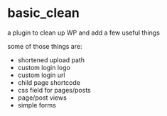 # basic_clean
a plugin to clean up WP and add a few useful things

some of those things are:

- shortened upload path
- custom login logo
- custom login url
- child page shortcode
- css field for pages/posts
- page/post views
- simple forms
